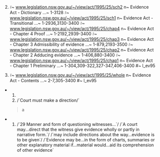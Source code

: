 2.
    ᜶~ www.legislation.nsw.gov.au/~/view/act/1995/25/sch2
    n~ Evidence Act - Dictionary
    …~ 1-3128
    ᜶~ www.legislation.nsw.gov.au/~/view/act/1995/25/sch1
    n~ Evidence Act - Transitional
    …~ 1-2936,3130-3400
    ᜶~ www.legislation.nsw.gov.au/~/view/act/1995/25/chap4
    n~ Evidence Act - Chapter 4 Proof
    …~ 1-2192,2939-3400
    ᜶~ www.legislation.nsw.gov.au/~/view/act/1995/25/chap3
    n~ Evidence Act - Chapter 3 Admissibility of evidence
    …~ 1-879,2193-3500
    ᜶~ www.legislation.nsw.gov.au/~/view/act/1995/25/chap2
    n~ Evidence Act - Chapter 2 Adducing evidence
    …~ 1-406,880-3400
    ᜶~ www.legislation.nsw.gov.au/~/view/act/1995/25/chap1
    n~ Evidence Act - Chapter 1 Preliminary
    …~ 1-304,309-322,327-347,406-3400
    #~ l_ev95
 
0. 
    ᜶~ www.legislation.nsw.gov.au/~/view/act/1995/25/whole
    n~ Evidence Act - Contents
    …~ 2-7,305-3400
    #~ l_ev95


+  
    1. 
    2. /\`Court must make a direction/\`
    > a

+  
    1. /\`29  Manner and form of questioning witnesses...\`/
       /\`A court may...direct that the witness give evidence wholly or partly in narrative form.\`/
       /\`may include directions about the way...evidence is to be given\`/
       /\`Evidence may be...in the form of charts, summaries or other explanatory material if...material would...aid its comprehension of other evidence\`

    
    